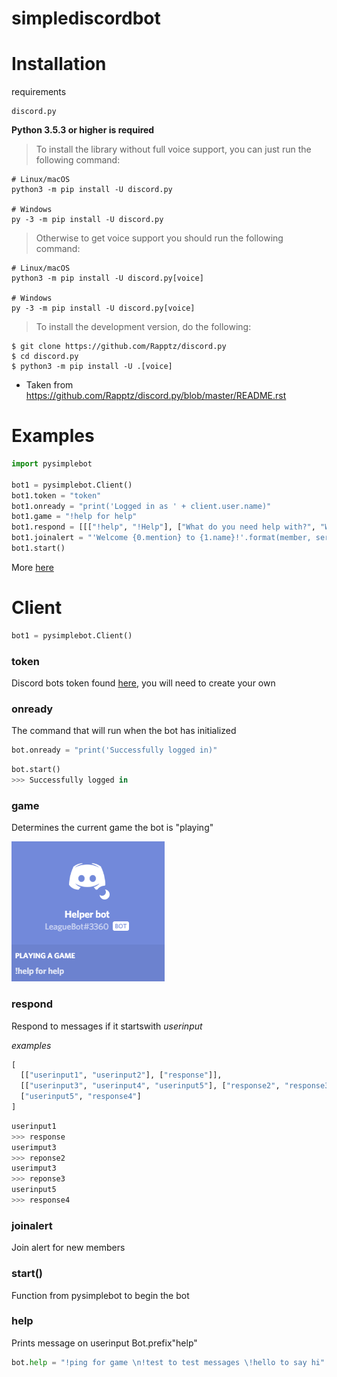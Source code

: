 # simplediscordbot

# Installation

requirements

```
discord.py
```

**Python 3.5.3 or higher is required**

>To install the library without full voice support, you can just run the following command:

```
# Linux/macOS
python3 -m pip install -U discord.py

# Windows
py -3 -m pip install -U discord.py
```

>Otherwise to get voice support you should run the following command:

```
# Linux/macOS
python3 -m pip install -U discord.py[voice]

# Windows
py -3 -m pip install -U discord.py[voice]
```

>To install the development version, do the following:

```
$ git clone https://github.com/Rapptz/discord.py
$ cd discord.py
$ python3 -m pip install -U .[voice]
```

- Taken from https://github.com/Rapptz/discord.py/blob/master/README.rst

# Examples
```python
import pysimplebot

bot1 = pysimplebot.Client()
bot1.token = "token"
bot1.onready = "print('Logged in as ' + client.user.name)"
bot1.game = "!help for help"
bot1.respond = [[["!help", "!Help"], ["What do you need help with?", "Whats up?", "How can I help?"]]]
bot1.joinalert = "'Welcome {0.mention} to {1.name}!'.format(member, server)"
bot1.start()

```

More [here](https://github.com/KarlofKuwait/pysimplebot/tree/master/Example%20programs)

# Client
```python
bot1 = pysimplebot.Client()
```
### **token**

Discord bots token found [here](https://discordapp.com/developers/applications), you will need to create your own

### **onready**

The command that will run when the bot has initialized
```python
bot.onready = "print('Successfully logged in)"
```

```python
bot.start()
>>> Successfully logged in
```


### **game**

Determines the current game the bot is "playing"


![gameplayed](https://github.com/KarlofKuwait/pysimplebot/blob/master/pysimplebot%20demonstration%20images/Game%20being%20played.png?raw=true)

### **respond**

Respond to messages if it startswith *userinput*

*examples*
```python
[
  [["userinput1", "userinput2"], ["response"]],
  [["userinput3", "userinput4", "userinput5"], ["response2", "response3"]], # Bot will choose either response 2 or 3
  ["userinput5", "response4"]
]
```

```python
userinput1
>>> response
userimput3
>>> reponse2
userimput3
>>> reponse3
userinput5
>>> response4
```

### **joinalert**

Join alert for new members

### **start()**

Function from pysimplebot to begin the bot

### help

Prints message on userinput Bot.prefix"help"

```python
bot.help = "!ping for game \n!test to test messages \!hello to say hi"
```
